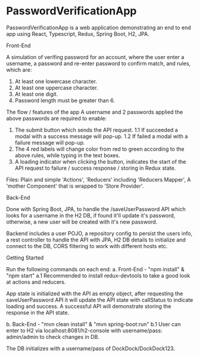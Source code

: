 # PasswordVerificationApp

PasswordVerificationApp is a web application demonstrating an end to end app using React, Typescript, Redux, Spring Boot, H2, JPA.


Front-End

A simulation of verifing password for an account, where the user enter a username, a password and re-enter password to confirm match, and rules, which are:
1. At least one lowercase character.
2. At least one uppercase character.
3. At least one digit.
4. Password length must be greater than 6.

The flow / features of the app
A username and 2 passwords applied the above passwords are required to enable:
1. The submit button which sends the API request.
  1.1 If succeeded a modal with a success message will pop-up.
  1.2 If failed a modal with a failure message will pop-up.
2. The 4 red labels will change color from red to green according to the above rules, while typing in the text boxes.
3. A loading indicator when clicking the button, indicates the start of the API request to failure / success response / storing in Redux state.

Files:
Plain and simple 'Actions', 'Reducers' including 'Reducers Mapper', A 'mother Component' that is wrapped to 'Store Provider'.


Back-End

Done with Spring Boot, JPA, to handle the /saveUserPassword API which looks for a username in the H2 DB, if found it'll update it's password, otherwise, a new user will be created with it's new password.

Backend includes a user POJO, a repository config to persist the users info, a rest controller to handle the API with JPA, H2 DB details to initialize and connect to the DB, CORS filtering to work with different hosts etc.


Getting Started

Run the following commands on each end:
a. Front-End - "npm install" & "npm start"
  a.1 Recommended to install redux-devtools to take a good look at actions and reducers.
  
  App state is initialized with the API as empty object, after requesting the saveUserPassword API it will update the API state with callStatus to indicate loading and success.
  A successful API will demonstrate storing the response in the API state.
  
b. Back-End - "mvn clean install" & "mvn spring-boot:run"
  b.1 User can enter to H2 via localhost:8081/h2-console with username/pass: admin/admin to check changes in DB.
  
  The DB initializes with a username/pass of DockDock/DockDock123.
  



